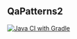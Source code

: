## QaPatterns2

[![Java CI with Gradle](https://github.com/GreeceNut/QaPatterns2/actions/workflows/appveyor.yml/badge.svg)](https://github.com/GreeceNut/QaPatterns2/actions/workflows/appveyor.yml)
